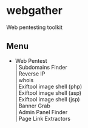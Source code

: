 # webgather
Web pentesting toolkit

## Menu
* Web Pentest <br>
 | Subdomains Finder <br>
 | Reverse IP <br>
 | whois <br>
 | Exiftool image shell (php) <br>
 | Exiftool image shell (asp) <br>
 | Exiftool image shell (jsp) <br>
 | Banner Grab <br>
 | Admin Panel Finder <br>
 | Page Link Extractors <br>
